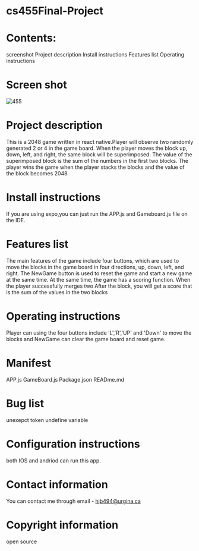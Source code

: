# cs455Final-Project
# Contents:
screenshot
Project description
Install instructions
Features list
Operating instructions

# Screen shot
![455](https://user-images.githubusercontent.com/103437069/162877832-2706d9c8-ad6e-46eb-afcc-ef8901793bd4.png)
# Project description
This is a 2048 game written in react native.Player will observe two randomly generated 2 or 4 in the game board. When the player moves the block up, down, left, and right, the same block will be superimposed. The value of the superimposed block is the sum of the numbers in the first two blocks. The player wins the game when the player stacks the blocks and the value of the block becomes 2048.
# Install instructions
If you are using expo,you can just run the APP.js and Gameboard.js file on the IDE.
# Features list
The main features of the game include four buttons, which are used to move the blocks in the game board in four directions, up, down, left, and right. The NewGame button is used to reset the game and start a new game at the same time. At the same time, the game has a scoring function. When the player successfully merges two After the block, you will get a score that is the sum of the values in the two blocks
# Operating instructions
Player can using the four buttons include 'L','R','UP' and 'Down' to move the blocks and NewGame can clear the game board and reset game.
# Manifest
APP.js
GameBoard.js
Package.json
READme.md
# Bug list
unexepct token
undefine variable
#  Configuration instructions
both IOS and andriod can run this app.
#  Contact information
You can contact me through email - hjb494@urgina.ca
#  Copyright information
open source
